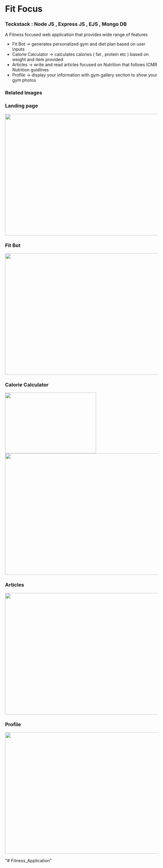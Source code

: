 # Fit Focus 
### Teckstack : Node JS , Express JS , EJS , Mongo DB 

A Fitness focused web application that provides wide range of features 
- Fit Bot -> generates personalized gym and diet plan based on user inputs
- Calorie Calculator -> calculates calories ( fat , protein etc ) based on weight and item provided 
- Articles -> write and read articles focused on Nutrition that follows ICMR Nutrition guidlines
- Profile -> display your information with gym gallery section to show your gym photos

### Related Images 

### Landing page 
<img src="https://github.com/user-attachments/assets/63621658-c715-4229-a846-3437f52a98e9" width="600" height="400">

### Fit Bot 
<img src="https://github.com/user-attachments/assets/6a28465b-d15d-4ff7-8822-fee30e4f01b0" width="600" height="400">

### Calorie Calculator 
<img src="https://github.com/user-attachments/assets/4411abb8-dc13-4370-8ce1-6e09794aafbd" width="300" height="200">
<img src="https://github.com/user-attachments/assets/afa32684-1214-4d70-bab6-d9766d4a261a" width="600" height="400">

### Articles
<img src="https://github.com/user-attachments/assets/026759ed-5700-44e1-8cee-fbf4d9f8a41a" width="600" height="400">

### Profile
<img src="https://github.com/user-attachments/assets/79ae1f22-9cd9-443d-9fe0-68699c801e13" width="600" height="400">

"# Fitness_Application" 

